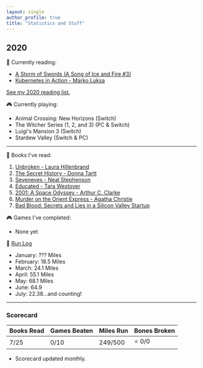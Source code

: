 ```yaml
---
layout: single
author_profile: true
title: "Statistics and Stuff"
---
```


## 2020

:book: Currently reading:
- [A Storm of Swords (A Song of Ice and Fire #3)][b8]
- [Kubernetes in Action - Marko Luksa][b9]

[See my 2020 reading list.][b0]

:video_game: Currently playing:
- Animal Crossing: New Horizons (Switch)
- The Witcher Series (1, 2, and 3) (PC & Switch)
- Luigi's Mansion 3 (Switch)
- Stardew Valley (Switch & PC)

---

:book: Books I've read:
1. [Unbroken - Laura Hillenbrand][b1]
2. [The Secret History - Donna Tartt][b2]
3. [Seveneves - Neal Stephenson][b3]
4. [Educated - Tara Westover][b4]
5. [2001: A Space Odyssey - Arthur C. Clarke][b5]
6. [Murder on the Orient Express - Agatha Christie][b6]
7. [Bad Blood: Secrets and Lies in a Silicon Valley Startup][b7]

:video_game: Games I've completed:
- None yet

:running: [Run Log][r0]
- January: ??? Miles
- February: 18.5 Miles
- March: 24.1 Miles
- April: 55.1 Miles
- May: 68.1 Miles
- June: 64.9
- July: 22.38...and counting!

---

### Scorecard

| Books Read | Games Beaten | Miles Run | Bones Broken |
|------------|--------------|-----------|--------------|
| 7/25       | 0/10         | 249/500   | :star: 0/0   |

* Scorecard updated monthly.

<!-- References/Links -->

<!-- books -->
[b0]: https://www.goodreads.com/review/list/44353038-dakota-chambers?shelf=2020-reading-list
[b1]: https://www.goodreads.com/book/show/8664353-unbroken
[b2]: https://www.goodreads.com/book/show/653135.The_Secret_History
[b3]: https://www.goodreads.com/book/show/22826126-seveneves
[b4]: https://www.goodreads.com/book/show/35133922-educated
[b5]: https://www.goodreads.com/book/show/70535.2001
[b6]: https://www.goodreads.com/book/show/34217486-murder-on-the-orient-express
[b7]: https://www.goodreads.com/book/show/37976541-bad-blood
[b8]: https://www.goodreads.com/book/show/10396652-a-storm-of-swords
[b9]: https://www.goodreads.com/book/show/34013922-kubernetes-in-action

<!-- running -->
[r0]: https://www.strava.com/athletes/30402150
